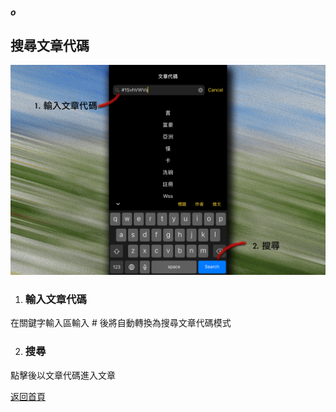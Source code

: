 ##### o
## 搜尋文章代碼

![Image of Search AID](../v1/images/search_aid.png) 

1. ### 輸入文章代碼
在關鍵字輸入區輸入 # 後將自動轉換為搜尋文章代碼模式

2. ### 搜尋
點擊後以文章代碼進入文章  
  
[返回首頁](https://kimieno.github.io/ios.pitt) 